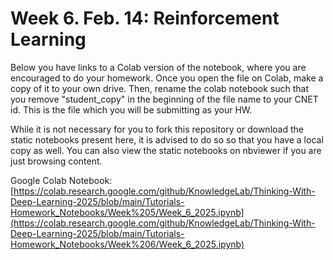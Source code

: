 # Week 6. Feb. 14: Reinforcement Learning

Below you have links to a Colab version of the notebook, where you are encouraged to do your homework. Once you open the file on Colab, make a copy of it to your own drive. Then, rename the colab notebook such that you remove "student_copy" in the beginning of the file name to your CNET id. This is the file which you will be submitting as your HW.

While it is not necessary for you to fork this repository or download the static notebooks present here, it is advised to do so so that you have a local copy as well. You can also view the static notebooks on nbviewer if you are just browsing content.

Google Colab Notebook: [https://colab.research.google.com/github/KnowledgeLab/Thinking-With-Deep-Learning-2025/blob/main/Tutorials-Homework_Notebooks/Week%205/Week_6_2025.ipynb](https://colab.research.google.com/github/KnowledgeLab/Thinking-With-Deep-Learning-2025/blob/main/Tutorials-Homework_Notebooks/Week%206/Week_6_2025.ipynb)
